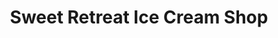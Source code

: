 ---
title: "Sweet Retreat Ice Cream Shop"
url: /morgan-hill/sweet-retreat-ice-cream-shop/
shop: confectionery
---